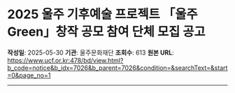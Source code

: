 # 2025 울주 기후예술 프로젝트 「울주 Green」창작 공모 참여 단체 모집 공고

**작성일**: 2025-05-30
**기관**: 울주문화재단
**조회수**: 613
**원본 URL**: https://www.ucf.or.kr:478/bd/view.html?b_code=notice&b_idx=7026&b_parent=7026&condition=&searchText=&start=0&page_no=1

---
